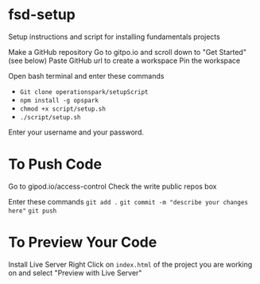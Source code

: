 # fsd-setup
Setup instructions and script for installing fundamentals projects

Make a GitHub repository
Go to gitpo.io and scroll down to "Get Started" (see below)
Paste GitHub url to create a workspace
Pin the workspace

Open bash terminal and enter these commands
* `Git clone operationspark/setupScript`
* `npm install -g opspark`
* `chmod +x script/setup.sh`
* `./script/setup.sh`

Enter your username and your password.

# To Push Code
Go to gipod.io/access-control
Check the write public repos box

Enter these commands
`git add .`
`git commit -m "describe your changes here"`
`git push`

# To Preview Your Code
Install Live Server
Right Click on `index.html` of the project you are working on and select "Preview with Live Server"
